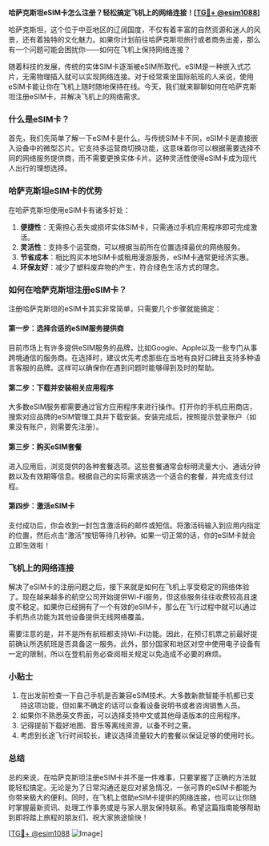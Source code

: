 **哈萨克斯坦eSIM卡怎么注册？轻松搞定飞机上的网络连接！[[TG💪+ @esim1088](https://t.me/s/esim1088)]**

哈萨克斯坦，这个位于中亚地区的辽阔国度，不仅有着丰富的自然资源和迷人的风景，还有着独特的文化魅力。如果你计划前往哈萨克斯坦旅行或者商务出差，那么有一个问题可能会困扰你——如何在飞机上保持网络连接？

随着科技的发展，传统的实体SIM卡逐渐被eSIM所取代。eSIM是一种嵌入式芯片，无需物理插入就可以实现网络连接。对于经常乘坐国际航班的人来说，使用eSIM卡能让你在飞机上随时随地保持在线。今天，我们就来聊聊如何在哈萨克斯坦注册eSIM卡，并解决飞机上的网络需求。

### 什么是eSIM卡？

首先，我们先简单了解一下eSIM卡是什么。与传统SIM卡不同，eSIM卡是直接嵌入设备中的微型芯片。它支持多运营商切换功能，这意味着你可以根据需要选择不同的网络服务提供商，而不需要更换实体卡片。这种灵活性使得eSIM卡成为现代人出行的理想选择。

### 哈萨克斯坦eSIM卡的优势

在哈萨克斯坦使用eSIM卡有诸多好处：

1. **便捷性**：无需担心丢失或损坏实体SIM卡，只需通过手机应用程序即可完成激活。
2. **灵活性**：支持多个运营商，可以根据当前所在位置选择最优的网络服务。
3. **节省成本**：相比购买本地SIM卡或租用漫游服务，eSIM卡通常更经济实惠。
4. **环保友好**：减少了塑料废弃物的产生，符合绿色生活方式的理念。

### 如何在哈萨克斯坦注册eSIM卡？

注册哈萨克斯坦的eSIM卡其实非常简单，只需要几个步骤就能搞定：

#### 第一步：选择合适的eSIM服务提供商

目前市场上有许多提供eSIM服务的品牌，比如Google、Apple以及一些专门从事跨境通信的服务商。在选择时，建议优先考虑那些在当地有良好口碑且支持多种语言客服的品牌。这样可以确保你在遇到问题时能够得到及时的帮助。

#### 第二步：下载并安装相关应用程序

大多数eSIM服务都需要通过官方应用程序来进行操作。打开你的手机应用商店，搜索对应品牌的eSIM管理工具并下载安装。安装完成后，按照提示登录账户（如果没有账户，则需要先注册）。

#### 第三步：购买eSIM套餐

进入应用后，浏览提供的各种套餐选项。这些套餐通常会标明流量大小、通话分钟数以及有效期等信息。根据自己的实际需求挑选一个适合的套餐，并完成支付过程。

#### 第四步：激活eSIM卡

支付成功后，你会收到一封包含激活码的邮件或短信。将激活码输入到应用内指定的位置，然后点击“激活”按钮等待几秒钟。如果一切正常的话，你的eSIM卡就会立即生效啦！

### 飞机上的网络连接

解决了eSIM卡的注册问题之后，接下来就是如何在飞机上享受稳定的网络体验了。现在越来越多的航空公司开始提供Wi-Fi服务，但这些服务往往收费较高且速度不稳定。如果你已经拥有了一个有效的eSIM卡，那么在飞行过程中就可以通过手机热点功能为其他设备提供无线网络覆盖。

需要注意的是，并不是所有航班都支持Wi-Fi功能。因此，在预订机票之前最好提前确认所选航班是否具备这一服务。此外，部分国家和地区对空中使用电子设备有一定的限制，所以在登机前务必查阅相关规定以免造成不必要的麻烦。

### 小贴士

1. 在出发前检查一下自己手机是否兼容eSIM技术。大多数新款智能手机都已支持这项功能，但如果不确定的话可以查看设备说明书或者咨询销售人员。
2. 如果你不熟悉英文界面，可以选择支持中文或其他母语版本的应用程序。
3. 记得提前下载好地图、音乐等离线资源，以备不时之需。
4. 考虑到长途飞行时间较长，建议选择流量较大的套餐以保证足够的使用时长。

### 总结

总的来说，在哈萨克斯坦注册eSIM卡并不是一件难事，只要掌握了正确的方法就能轻松搞定。无论是为了日常沟通还是应对紧急情况，一张可靠的eSIM卡都能为你带来极大的便利。同时，在飞机上借助eSIM卡提供的网络连接，也可以让你随时掌握最新资讯、处理工作事务或是与家人朋友保持联系。希望这篇指南能够帮助到即将踏上旅程的朋友们，祝大家旅途愉快！

[[TG💪+ @esim1088](https://t.me/s/esim1088) ![Image](https://i.postimg.cc/4NQfJmqS/Snipaste-2025-05-13-00-14-12.png)]